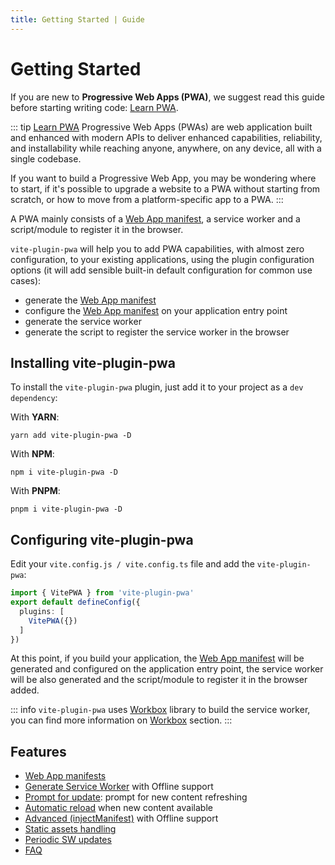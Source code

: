 ```yaml
---
title: Getting Started | Guide
---
```


# Getting Started

If you are new to **Progressive Web Apps (PWA)**, we suggest read this guide before starting writing code: [Learn PWA](https://web.dev/learn/pwa/).

::: tip [Learn PWA](https://web.dev/learn/pwa/)
Progressive Web Apps (PWAs) are web application built and enhanced with modern APIs to deliver enhanced capabilities, reliability, and installability while reaching anyone, anywhere, on any device, all with a single codebase.

If you want to build a Progressive Web App, you may be wondering where to start, if it's possible to upgrade a website to a PWA without starting from scratch, or how to move from a platform-specific app to a PWA.
:::

A PWA mainly consists of a [Web App manifest](https://developer.mozilla.org/en-US/docs/Web/Manifest), a service worker and a script/module to register it in the browser.

`vite-plugin-pwa` will help you to add PWA capabilities, with almost zero configuration, to your existing applications, using the plugin configuration options (it will add sensible built-in default configuration for common use cases):
- generate the [Web App manifest](https://developer.mozilla.org/en-US/docs/Web/Manifest)
- configure the [Web App manifest](https://developer.mozilla.org/en-US/docs/Web/Manifest) on your application entry point
- generate the service worker
- generate the script to register the service worker in the browser

## Installing vite-plugin-pwa

To install the `vite-plugin-pwa` plugin, just add it to your project as a `dev dependency`:

With **YARN**:
```shell
yarn add vite-plugin-pwa -D
```

With **NPM**:
```shell
npm i vite-plugin-pwa -D
```

With **PNPM**:
```shell
pnpm i vite-plugin-pwa -D
```

## Configuring vite-plugin-pwa

Edit your `vite.config.js / vite.config.ts` file and add the `vite-plugin-pwa`:

```ts
import { VitePWA } from 'vite-plugin-pwa'
export default defineConfig({
  plugins: [
    VitePWA({})
  ]
})
```

At this point, if you build your application, the [Web App manifest](https://developer.mozilla.org/en-US/docs/Web/Manifest) will be generated and configured on the application entry point, the service worker will be also generated and the script/module to register it in the browser added.

::: info
`vite-plugin-pwa` uses [Workbox](https://developers.google.com/web/tools/workbox) library to build the service worker, you can find more information on [Workbox](/workbox/) section.
:::

[//]: # (## Installation)

[//]: # ()
[//]: # (Add `vite-plugin-pwa` dependency to your project as a `dev dependency`:)

[//]: # ()
[//]: # (With **YARN**:)

[//]: # (```shell)

[//]: # (yarn add vite-plugin-pwa -D)

[//]: # (```)

[//]: # ()
[//]: # (With **NPM**:)

[//]: # (```shell)

[//]: # (npm i vite-plugin-pwa -D)

[//]: # (```)

[//]: # ()
[//]: # (With **PNPM**:)

[//]: # (```shell)

[//]: # (pnpm i vite-plugin-pwa -D)

[//]: # (```)

[//]: # ()
[//]: # (## Setup)

[//]: # ()
[//]: # (Edit your `vite.config.ts` file to add `Vite Plugin PWA`:)

[//]: # ()
[//]: # (```ts)

[//]: # (import { VitePWA } from 'vite-plugin-pwa')

[//]: # (export default defineConfig&#40;{)

[//]: # (  plugins: [)

[//]: # (    VitePWA&#40;{}&#41;)

[//]: # (  ])

[//]: # (}&#41;)

[//]: # (```)

## Features

- [Web App manifests](https://developer.mozilla.org/en-US/docs/Web/Manifest)
- [Generate Service Worker](/guide/generate) with Offline support
- [Prompt for update](/guide/prompt-for-update): prompt for new content refreshing
- [Automatic reload](/guide/auto-update) when new content available
- [Advanced (injectManifest)](/guide/auto-update) with Offline support
- [Static assets handling](/guide/static-assets)
- [Periodic SW updates](/guide/periodic-sw-updates)
- [FAQ](/guide/faq)



